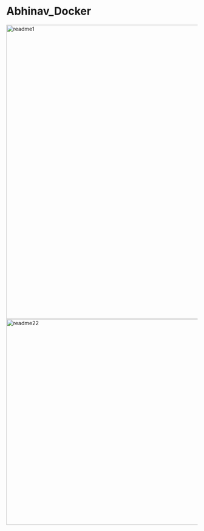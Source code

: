 # Abhinav_Docker
<img width="773" alt="readme1" src="https://user-images.githubusercontent.com/112469400/215346660-ee68bc51-5721-4efa-9f56-f49acda3b4ba.png">
<img width="541" alt="readme22" src="https://user-images.githubusercontent.com/112469400/215346712-a1986811-cac5-40e2-a52f-7d45bc873aa4.png">
